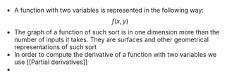 
+ A function with two variables is represented in the following way: 
$$
f(x,y)
$$
+ The graph of a function of such sort is in one dimension more than the number of inputs it takes. They are surfaces and other geometrical representations of such sort
+ In order to compute the derivative of a function with two variables we use [[Partial derivatives]]
+ 